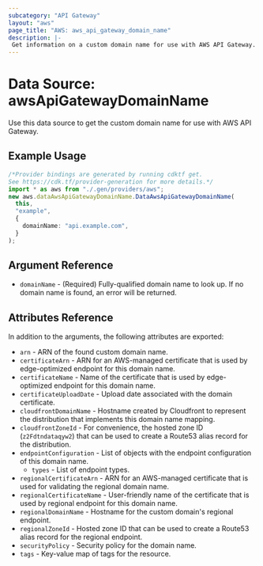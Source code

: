 ```yaml
---
subcategory: "API Gateway"
layout: "aws"
page_title: "AWS: aws_api_gateway_domain_name"
description: |-
 Get information on a custom domain name for use with AWS API Gateway.
---
```


# Data Source: awsApiGatewayDomainName

Use this data source to get the custom domain name for use with AWS API Gateway.

## Example Usage

```typescript
/*Provider bindings are generated by running cdktf get.
See https://cdk.tf/provider-generation for more details.*/
import * as aws from "./.gen/providers/aws";
new aws.dataAwsApiGatewayDomainName.DataAwsApiGatewayDomainName(
  this,
  "example",
  {
    domainName: "api.example.com",
  }
);

```

## Argument Reference

* `domainName` - (Required) Fully-qualified domain name to look up. If no domain name is found, an error will be returned.

## Attributes Reference

In addition to the arguments, the following attributes are exported:

* `arn` - ARN of the found custom domain name.
* `certificateArn` - ARN for an AWS-managed certificate that is used by edge-optimized endpoint for this domain name.
* `certificateName` - Name of the certificate that is used by edge-optimized endpoint for this domain name.
* `certificateUploadDate` - Upload date associated with the domain certificate.
* `cloudfrontDomainName` - Hostname created by Cloudfront to represent the distribution that implements this domain name mapping.
* `cloudfrontZoneId` - For convenience, the hosted zone ID (`z2Fdtndataqyw2`) that can be used to create a Route53 alias record for the distribution.
* `endpointConfiguration` - List of objects with the endpoint configuration of this domain name.
  * `types` - List of endpoint types.
* `regionalCertificateArn` - ARN for an AWS-managed certificate that is used for validating the regional domain name.
* `regionalCertificateName` - User-friendly name of the certificate that is used by regional endpoint for this domain name.
* `regionalDomainName` - Hostname for the custom domain's regional endpoint.
* `regionalZoneId` - Hosted zone ID that can be used to create a Route53 alias record for the regional endpoint.
* `securityPolicy` - Security policy for the domain name.
* `tags` - Key-value map of tags for the resource.
